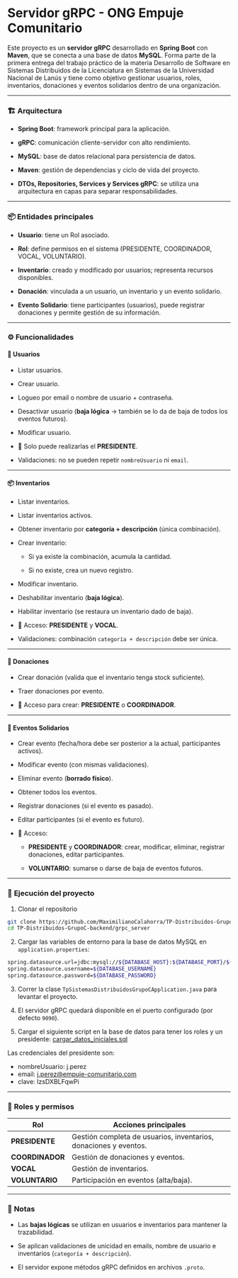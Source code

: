 # Servidor gRPC - ONG Empuje Comunitario

Este proyecto es un **servidor gRPC** desarrollado en **Spring Boot** con **Maven**, que se conecta a una base de datos **MySQL**.
Forma parte de la primera entrega del trabajo práctico de la materia Desarrollo de Software en Sistemas Distribuidos de la Licenciatura en Sistemas de la Universidad Nacional de Lanús y tiene como objetivo gestionar usuarios, roles, inventarios, donaciones y eventos solidarios dentro de una organización.

---

### 🏗️ **Arquitectura**
- **Spring Boot**: framework principal para la aplicación.

- **gRPC**: comunicación cliente-servidor con alto rendimiento.

- **MySQL**: base de datos relacional para persistencia de datos.

- **Maven**: gestión de dependencias y ciclo de vida del proyecto.

- **DTOs, Repositories, Services y Services gRPC**: se utiliza una arquitectura en capas para separar responsabilidades.

---

### 📦 **Entidades principales**
- **Usuario**: tiene un Rol asociado.

- **Rol**: define permisos en el sistema (PRESIDENTE, COORDINADOR, VOCAL, VOLUNTARIO).

- **Inventario**: creado y modificado por usuarios; representa recursos disponibles.

- **Donación**: vinculada a un usuario, un inventario y un evento solidario.

- **Evento Solidario**: tiene participantes (usuarios), puede registrar donaciones y permite gestión de su información.

---

### ⚙️ **Funcionalidades**

#### 👤 **Usuarios**

- Listar usuarios.

- Crear usuario.

- Logueo por email o nombre de usuario + contraseña.

- Desactivar usuario (**baja lógica** → también se lo da de baja de todos los eventos futuros).

- Modificar usuario.

- 🔐 Solo puede realizarlas el **PRESIDENTE**.

- Validaciones: no se pueden repetir ```nombreUsuario``` ni ```email```.

---

#### 📦 **Inventarios**

- Listar inventarios.

- Listar inventarios activos.

- Obtener inventario por **categoría + descripción** (única combinación).

- Crear inventario:

  - Si ya existe la combinación, acumula la cantidad.

  - Si no existe, crea un nuevo registro.

- Modificar inventario.

- Deshabilitar inventario (**baja lógica**).

- Habilitar inventario (se restaura un inventario dado de baja).

- 🔐 Acceso: **PRESIDENTE** y **VOCAL**.

- Validaciones: combinación ```categoría + descripción``` debe ser única.

---

#### 🎁 **Donaciones**

- Crear donación (valida que el inventario tenga stock suficiente).

- Traer donaciones por evento.

- 🔐 Acceso para crear: **PRESIDENTE** o **COORDINADOR**.

---

#### 🎉 **Eventos Solidarios**

- Crear evento (fecha/hora debe ser posterior a la actual, participantes activos).

- Modificar evento (con mismas validaciones).

- Eliminar evento (**borrado físico**).

- Obtener todos los eventos.

- Registrar donaciones (si el evento es pasado).

- Editar participantes (si el evento es futuro).

- 🔐 Acceso:

  - **PRESIDENTE** y **COORDINADOR**: crear, modificar, eliminar, registrar donaciones, editar participantes.

  - **VOLUNTARIO**: sumarse o darse de baja de eventos futuros.

---

### 🚀 **Ejecución del proyecto**

1. Clonar el repositorio

```bash
git clone https://github.com/MaximilianoCalahorra/TP-Distribuidos-GrupoC-backend
cd TP-Distribuidos-GrupoC-backend/grpc_server
```

2. Cargar las variables de entorno para la base de datos MySQL en ```application.properties```:
```bash
spring.datasource.url=jdbc:mysql://${DATABASE_HOST}:${DATABASE_PORT}/${DATABASE_NAME}?createDatabaseIfNotExist=true
spring.datasource.username=${DATABASE_USERNAME}
spring.datasource.password=${DATABASE_PASSWORD}
```

3. Correr la clase ```TpSistemasDistribuidosGrupoCApplication.java``` para levantar el proyecto.

4. El servidor gRPC quedará disponible en el puerto configurado (por defecto ```9090```).

5. Cargar el siguiente script en la base de datos para tener los roles y un presidente: [cargar_datos_iniciales.sql](https://github.com/MaximilianoCalahorra/TP-Distribuidos-GrupoC-backend/blob/master/cargar_datos_iniciales.sql)

Las credenciales del presidente son:
- nombreUsuario: j.perez
- email: j.perez@empuje-comunitario.com
- clave: IzsDXBLFqwPi

---

### 👥 **Roles y permisos**

| Rol             | Acciones principales                                             |
| --------------- | ---------------------------------------------------------------- |
| **PRESIDENTE**  | Gestión completa de usuarios, inventarios, donaciones y eventos. |
| **COORDINADOR** | Gestión de donaciones y eventos.                                 |
| **VOCAL**       | Gestión de inventarios.                                          |
| **VOLUNTARIO**  | Participación en eventos (alta/baja).                            |

---

### 📌 **Notas**

- Las **bajas lógicas** se utilizan en usuarios e inventarios para mantener la trazabilidad.

- Se aplican validaciones de unicidad en emails, nombre de usuario e inventarios (```categoría + descripción```).

- El servidor expone métodos gRPC definidos en archivos ```.proto```.
